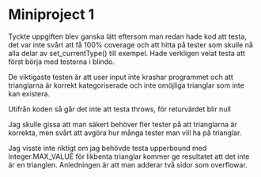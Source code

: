 
# Miniproject 1

Tyckte uppgiften blev ganska lätt eftersom man redan hade kod att testa, det var inte svårt att få 100% coverage och att hitta på tester som skulle nå alla delar av set_currentType() till exempel. Hade verkligen velat testa att först börja med testerna i blindo.
 
De viktigaste testen är att user input inte krashar programmet och att trianglarna är korrekt kategoriserade och inte omöjliga trianglar som inte kan existera.

Utifrån koden så går det inte att testa throws, för returvärdet blir null

Jag skulle gissa att man säkert behöver fler tester på att trianglarna är korrekta, men svårt att avgöra hur många tester man vill ha på trianglar. 

Jag visste inte riktigt om jag behövde testa upperbound med Integer.MAX_VALUE för likbenta trianglar kommer ge resultatet att det inte är en trianglen. Anledningen är att man adderar två sidor som overflowar.



